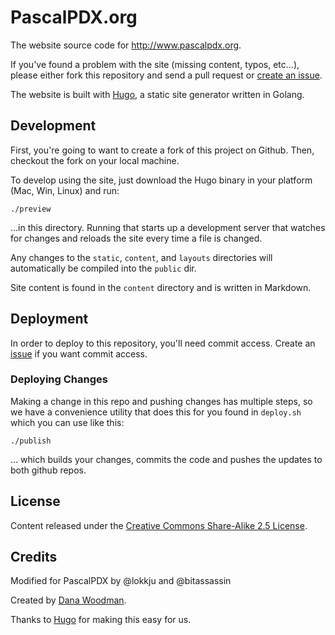 # PascalPDX.org

The website source code for <http://www.pascalpdx.org>.

If you've found a problem with the site (missing content, typos, etc...), please either fork this repository and send a pull request or [create an issue](/pascalpdx/pascalpdx.org/issues).

The website is built with [Hugo](http://hugo.spf13.com), a static site generator written in Golang.


## Development

First, you're going to want to create a fork of this project on Github. Then, checkout the fork on your local machine.

To develop using the site, just download the Hugo binary in your platform (Mac, Win, Linux) and run:

    ./preview

...in this directory. Running that starts up a development server that watches for changes and reloads the site every time a file is changed.

Any changes to the `static`, `content`, and `layouts` directories will automatically be compiled into the `public` dir.

Site content is found in the `content` directory and is written in Markdown.


## Deployment

In order to deploy to this repository, you'll need commit access. Create an [issue](https://github.com/pascalpdx/pascalpdx.org/issues/) if you want commit access.


### Deploying Changes

Making a change in this repo and pushing changes has multiple steps, so we have a convenience utility that does this for you found in `deploy.sh` which you can use like this:

    ./publish

... which builds your changes, commits the code and pushes the updates to both github repos.


## License

Content released under the [Creative Commons Share-Alike 2.5 License](http://creativecommons.org/licenses/by-sa/2.5/).


## Credits
Modified for PascalPDX by @lokkju and @bitassassin

Created by [Dana Woodman](http://danawoodman.com).

Thanks to [Hugo](http://hugo.spf13.com) for making this easy for us.
